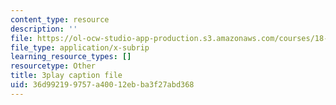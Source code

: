 ```yaml
---
content_type: resource
description: ''
file: https://ol-ocw-studio-app-production.s3.amazonaws.com/courses/18-01sc-single-variable-calculus-fall-2010/36d992199757a40012ebba3f27abd368_Pd2xP5zDsRw.srt
file_type: application/x-subrip
learning_resource_types: []
resourcetype: Other
title: 3play caption file
uid: 36d99219-9757-a400-12eb-ba3f27abd368
---
```

